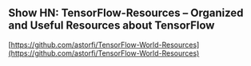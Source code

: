 ## Show HN: TensorFlow-Resources – Organized and Useful Resources about TensorFlow
  
  [https://github.com/astorfi/TensorFlow-World-Resources](https://github.com/astorfi/TensorFlow-World-Resources)